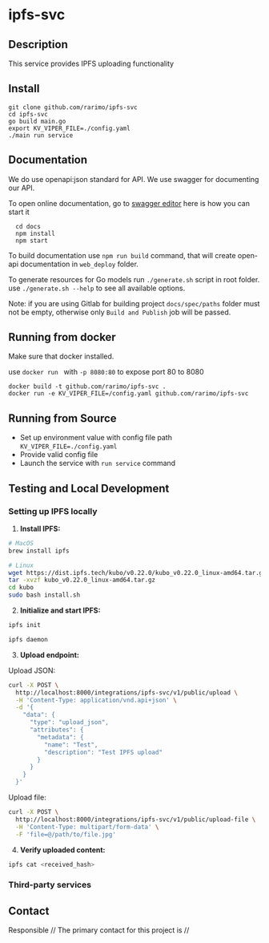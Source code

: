 # ipfs-svc

## Description

This service provides IPFS uploading functionality

## Install

  ```
  git clone github.com/rarimo/ipfs-svc
  cd ipfs-svc
  go build main.go
  export KV_VIPER_FILE=./config.yaml
  ./main run service
  ```

## Documentation

We do use openapi:json standard for API. We use swagger for documenting our API.

To open online documentation, go to [swagger editor](http://localhost:8080/swagger-editor/) here is how you can start it
```
  cd docs
  npm install
  npm start
```
To build documentation use `npm run build` command,
that will create open-api documentation in `web_deploy` folder.

To generate resources for Go models run `./generate.sh` script in root folder.
use `./generate.sh --help` to see all available options.

Note: if you are using Gitlab for building project `docs/spec/paths` folder must not be
empty, otherwise only `Build and Publish` job will be passed.  

## Running from docker 
  
Make sure that docker installed.

use `docker run ` with `-p 8080:80` to expose port 80 to 8080

  ```
  docker build -t github.com/rarimo/ipfs-svc .
  docker run -e KV_VIPER_FILE=/config.yaml github.com/rarimo/ipfs-svc
  ```

## Running from Source

* Set up environment value with config file path `KV_VIPER_FILE=./config.yaml`
* Provide valid config file
* Launch the service with `run service` command

## Testing and Local Development

### Setting up IPFS locally

1. **Install IPFS:**

```bash
# MacOS
brew install ipfs

# Linux
wget https://dist.ipfs.tech/kubo/v0.22.0/kubo_v0.22.0_linux-amd64.tar.gz
tar -xvzf kubo_v0.22.0_linux-amd64.tar.gz
cd kubo
sudo bash install.sh
```

2. **Initialize and start IPFS:**

```bash
ipfs init

ipfs daemon
```

3. **Upload endpoint:**

Upload JSON:

```bash
curl -X POST \
  http://localhost:8000/integrations/ipfs-svc/v1/public/upload \
  -H 'Content-Type: application/vnd.api+json' \
  -d '{
    "data": {
      "type": "upload_json",
      "attributes": {
        "metadata": {
          "name": "Test",
          "description": "Test IPFS upload"
        }
      }
    }
  }'
```

Upload file: 

```bash
curl -X POST \
  http://localhost:8000/integrations/ipfs-svc/v1/public/upload-file \
  -H 'Content-Type: multipart/form-data' \
  -F 'file=@/path/to/file.jpg'
```

4. **Verify uploaded content:** 

```bash 
ipfs cat <received_hash>
```

### Third-party services


## Contact

Responsible //
The primary contact for this project is  //
